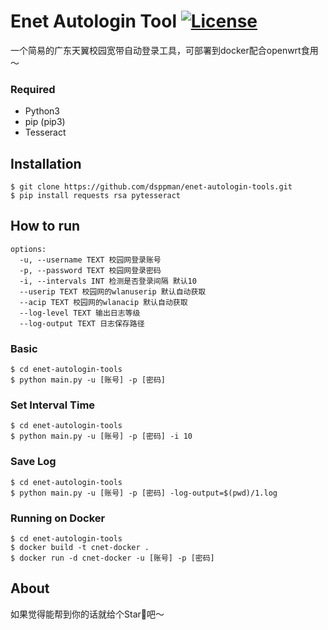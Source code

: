 # Enet Autologin Tool [![License](http://img.shields.io/badge/license-mit-blue.svg?style=flat-square)](https://github.com/dsppman/enet-autologin-tools/blob/master/LICENSE)

一个简易的广东天翼校园宽带自动登录工具，可部署到docker配合openwrt食用～


### Required

- Python3
- pip (pip3)
- Tesseract

## Installation
```shell
$ git clone https://github.com/dsppman/enet-autologin-tools.git
$ pip install requests rsa pytesseract
```

## How to run
```
options:
  -u, --username TEXT 校园网登录账号
  -p, --password TEXT 校园网登录密码
  -i, --intervals INT 检测是否登录间隔 默认10
  --userip TEXT 校园网的wlanuserip 默认自动获取
  --acip TEXT 校园网的wlanacip 默认自动获取
  --log-level TEXT 输出日志等级
  --log-output TEXT 日志保存路径
```

### Basic
```shell
$ cd enet-autologin-tools
$ python main.py -u [账号] -p [密码]
```

### Set Interval Time
```shell
$ cd enet-autologin-tools
$ python main.py -u [账号] -p [密码] -i 10
```

### Save Log
```shell
$ cd enet-autologin-tools
$ python main.py -u [账号] -p [密码] -log-output=$(pwd)/1.log
```

### Running on Docker
```shell
$ cd enet-autologin-tools
$ docker build -t cnet-docker .
$ docker run -d cnet-docker -u [账号] -p [密码]
```

## About
如果觉得能帮到你的话就给个Star🌟吧～